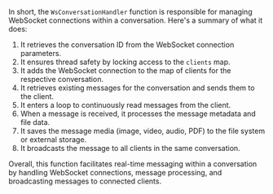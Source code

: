 In short, the `WsConversationHandler` function is responsible for managing WebSocket connections within a conversation. Here's a summary of what it does:

1. It retrieves the conversation ID from the WebSocket connection parameters.
2. It ensures thread safety by locking access to the `clients` map.
3. It adds the WebSocket connection to the map of clients for the respective conversation.
4. It retrieves existing messages for the conversation and sends them to the client.
5. It enters a loop to continuously read messages from the client.
6. When a message is received, it processes the message metadata and file data.
7. It saves the message media (image, video, audio, PDF) to the file system or external storage.
8. It broadcasts the message to all clients in the same conversation.

Overall, this function facilitates real-time messaging within a conversation by handling WebSocket connections, message processing, and broadcasting messages to connected clients.